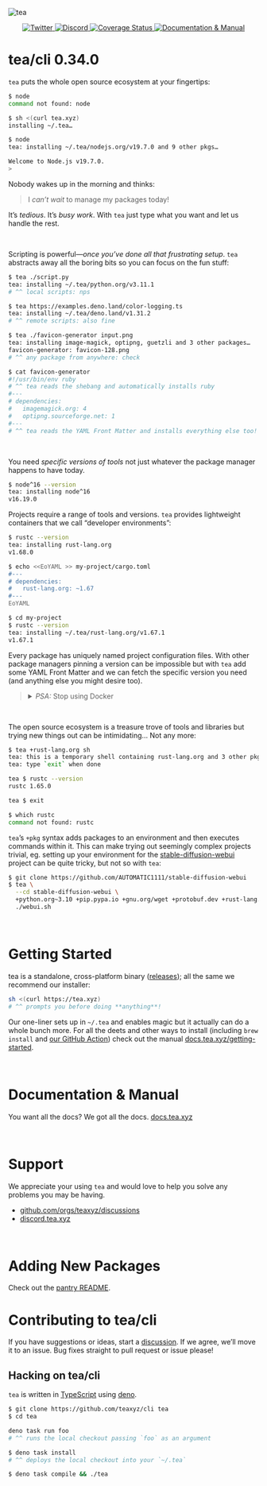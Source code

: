 ![tea](https://tea.xyz/banner.png)

<p align="center">
  <a href="https://twitter.com/teaxyz">
    <img src="https://img.shields.io/badge/-teaxyz-2675f5?logo=twitter&logoColor=fff" alt="Twitter" />
  </a>
  <a href="https://discord.tea.xyz">
    <img src="https://img.shields.io/discord/906608167901876256?label=discord&color=1bcf6f&logo=discord&logoColor=fff" alt="Discord" />
  </a>
  <a href='https://coveralls.io/github/teaxyz/cli?branch=main'>
    <img src='https://coveralls.io/repos/github/teaxyz/cli/badge.svg?branch=main' alt='Coverage Status' />
  </a>
  <a href="https://docs.tea.xyz">
    <img src="https://img.shields.io/badge/-docs-2675f5?logoColor=fff&color=ff00ff&logo=gitbook" alt="Documentation & Manual" />
  </a>
</p>


# tea/cli 0.34.0

`tea` puts the whole open source ecosystem at your fingertips:

```sh
$ node
command not found: node

$ sh <(curl tea.xyz)
installing ~/.tea…

$ node
tea: installing ~/.tea/nodejs.org/v19.7.0 and 9 other pkgs…

Welcome to Node.js v19.7.0.
>
```

Nobody wakes up in the morning and thinks:

> I *can’t wait* to manage my packages today!

It’s *tedious*. It’s *busy work*.
With `tea` just type what you want and let us handle the rest.

&nbsp;

Scripting is powerful—*once you’ve done all that frustrating setup*. `tea`
abstracts away all the boring bits so you can focus on the fun stuff:

```sh
$ tea ./script.py
tea: installing ~/.tea/python.org/v3.11.1
# ^^ local scripts: nps

$ tea https://examples.deno.land/color-logging.ts
tea: installing ~/.tea/deno.land/v1.31.2
# ^^ remote scripts: also fine

$ tea ./favicon-generator input.png
tea: installing image-magick, optipng, guetzli and 3 other packages…
favicon-generator: favicon-128.png
# ^^ any package from anywhere: check

$ cat favicon-generator
#!/usr/bin/env ruby
# ^^ tea reads the shebang and automatically installs ruby
#---
# dependencies:
#   imagemagick.org: 4
#   optipng.sourceforge.net: 1
#---
# ^^ tea reads the YAML Front Matter and installs everything else too!
```

&nbsp;

You need *specific versions of tools* not just whatever the package manager
happens to have today.

```sh
$ node^16 --version
tea: installing node^16
v16.19.0
```

Projects require a range of tools and versions.
`tea` provides lightweight containers that we call “developer environments”:

```sh
$ rustc --version
tea: installing rust-lang.org
v1.68.0

$ echo <<EoYAML >> my-project/cargo.toml
#---
# dependencies:
#   rust-lang.org: ~1.67
#---
EoYAML

$ cd my-project
$ rustc --version
tea: installing ~/.tea/rust-lang.org/v1.67.1
v1.67.1
```

Every package has uniquely named project configuration files.
With other package managers pinning a version can be impossible but with
`tea` add some YAML Front Matter and we can fetch the specific version
you need (and anything else you might desire too).

> <details><summary><i>PSA:</i> Stop using Docker</summary><br>
>
> Docker is great for deployment and cross compilation, but… let’s face it: it
> sucks for dev.
>
> *Docker stifles builders*.
> It constricts you; you’re immalleable; tech marches onwards but your docker
> container remains immobile. *Nobody knows how to use `docker`*. Once that
> `Dockerfile` is set up, nobody dares touch it.
>
> And let’s face it, getting your personal dev and debug tools working inside
> that image is incredibly frustrating. Why limit your potential?
>
> Keep deploying with Docker, but use tea to develop.
>
> Then when you do deploy you may as well install those deps with tea.
>
> Frankly, tea is properly versioned (unlike system packagers) so with tea your
> deployments actually remain *more* stable.
> </details>

&nbsp;

The open source ecosystem is a treasure trove of tools and libraries but
trying new things out can be intimidating… Not any more:

```sh
$ tea +rust-lang.org sh
tea: this is a temporary shell containing rust-lang.org and 3 other pkgs
tea: type `exit` when done

tea $ rustc --version
rustc 1.65.0

tea $ exit

$ which rustc
command not found: rustc
```

`tea`’s `+pkg` syntax adds packages to an environment and then executes commands
within it. This can make trying out seemingly complex projects trivial, eg.
setting up your environment for the [stable-diffusion-webui] project can be
quite tricky, but not so with `tea`:

```sh
$ git clone https://github.com/AUTOMATIC1111/stable-diffusion-webui
$ tea \
  --cd stable-diffusion-webui \
  +python.org~3.10 +pip.pypa.io +gnu.org/wget +protobuf.dev +rust-lang.org \
  ./webui.sh
```

&nbsp;



# Getting Started

tea is a standalone, cross-platform binary ([releases]);
all the same we recommend our installer:

```sh
sh <(curl https://tea.xyz)
# ^^ prompts you before doing **anything**!
```

Our one-liner sets up in `~/.tea` and enables magic but it actually can do a
whole bunch more. For all the deets and other ways to install (including
`brew install` and [our GitHub Action]) check out the manual
[docs.tea.xyz/getting-started].

&nbsp;



# Documentation & Manual

You want all the docs? We got all the docs. [docs.tea.xyz]

&nbsp;



# Support

We appreciate your using `tea` and would love to help you solve any problems
you may be having.

* [github.com/orgs/teaxyz/discussions](https://github.com/orgs/teaxyz/discussions)
* [discord.tea.xyz](https://discord.tea.xyz)

&nbsp;



# Adding New Packages

Check out the [pantry README].


# Contributing to tea/cli

If you have suggestions or ideas, start a [discussion].
If we agree, we’ll move it to an issue.
Bug fixes straight to pull request or issue please!

## Hacking on tea/cli

`tea` is written in [TypeScript] using [deno].

```sh
$ git clone https://github.com/teaxyz/cli tea
$ cd tea

deno task run foo
# ^^ runs the local checkout passing `foo` as an argument

$ deno task install
# ^^ deploys the local checkout into your `~/.tea`

$ deno task compile && ./tea
```


[docs.tea.xyz]: https://docs.tea.xyz
[docs.tea.xyz/getting-started]: https://docs.tea.xyz/getting-started/install-tea
[deno]: https://deno.land
[TypeScript]: https://www.typescriptlang.org
[discussion]: https://github.com/orgs/teaxyz/discussions
[stable-diffusion-webui]: https://github.com/AUTOMATIC1111/stable-diffusion-webui
[releases]: ../../releases
[our GitHub Action]: https://github.com/teaxyz/setup
[pantry README]: https://github.com/teaxyz/pantry#contributing

